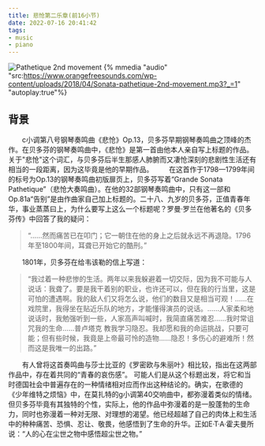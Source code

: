 ```yaml
---
title: 悲怆第二乐章(前16小节)
date: 2022-07-16 20:41:42
tags:
- music
- piano
---
```

![Pathetique 2nd movement](/images/pathe2_title.PNG)
{% mmedia "audio" "src:https://www.orangefreesounds.com/wp-content/uploads/2018/04/Sonata-pathetique-2nd-movement.mp3?_=1" "autoplay:true"%}
## 背景
　　c小调第八号钢琴奏鸣曲《悲怆》Op.13，贝多芬早期钢琴奏鸣曲之顶峰的杰作。在贝多芬的钢琴奏鸣曲中，《悲怆》是第一首由他本人亲自写上标题的作品。关于"悲怆"这个词汇，与贝多芬后半生那感人肺腑而又凄怆深刻的悲剧性生活还有相当的一段距离，因为这毕竟是他的早期作品。
　　在这首作于1798—1799年间的标号为Op.13的钢琴奏鸣曲初版扉页上，贝多芬写着“Grande Sonata Pathetique”（悲怆大奏鸣曲）。在他的32部钢琴奏鸣曲中，只有这一部和Op.81a“告别”是由作曲家自己加上标题的。二十八、九岁的贝多芬，正值青春年华，事业蒸蒸曰上，为什么要写上这么一个标题呢？罗曼·罗兰在他著名的《贝多芬传》中回答了我的疑问：
> “……然而痛苦已在叩门；它一朝住在他的身上之后就永远不再退隐。1796年至1800年间，耳聋已开始它的酷刑。”

　　1801年，贝多芬在给韦该勒的信上写道：
> “我过着一种悲惨的生活。两年以来我躲避着一切交际，因为我不可能与人说话：我聋了。要是我干着别的职业，也许还可以，但在我的行当里，这是可怕的遭遇啊。我的敌人们又将怎么说，他们的数目又是相当可观！……在戏院里，我得坐在贴近乐队的地方，才能懂得演员的说话。……人家柔和地说话时，我勉强听到一些，人家高声叫喊时，我简直痛苦难忍……我时常诅咒我的生命……普卢塔克 教我学习隐忍。我却愿和我的命运挑战，只要可能；但有些时候，我竟是上帝最可怜的造物……隐忍！多伤心的避难所！然而这是我唯一的出路。”

　　有人曾将这首奏鸣曲与莎士比亚的《罗密欧与朱丽叶》相比较，指出在这两部作品中，存在着共同的“青春的哀伤感”。 可能人们是从这个标题出发，将它和当时德国社会中普遍存在的一种情绪相对应而作出这种结论的。确实，在歌德的 《少年维特之烦恼》中，在莫扎特的g小调第40交响曲中，都弥漫着类似的情绪。但贝多芬毕竟有其独特的个性，实际上，他的作品中弥漫着的是一股蓬勃的生命力，同时也弥漫着一种对无限、对理想的渴望。他已经超越了自己的肉体上和生活中的种种痛苦、恐惧、忍让、敬畏，他感悟到了生命的升华。正如E·T·A·霍夫曼所说：“人的心在尘世之物中感悟超尘世之物。”
